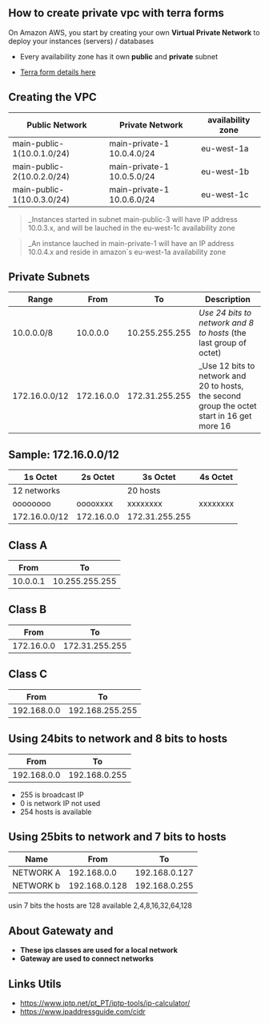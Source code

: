 ## How to create private vpc with terra forms
On Amazon AWS, you start by creating your own **Virtual Private Network** to deploy your instances (servers) / databases

* Every availability zone has it own **public** and **private** subnet

* [Terra form details here](vpcs/vpc-terraform.md)

## Creating the VPC
|Public Network|Private Network|availability zone
|---|---|---|
|main-public-1(10.0.1.0/24)| main-private-1 10.0.4.0/24 | eu-west-1a
|main-public-2(10.0.2.0/24)| main-private-1 10.0.5.0/24 | eu-west-1b
|main-public-1(10.0.3.0/24)| main-private-1 10.0.6.0/24 | eu-west-1c

>_Instances started in subnet main-public-3 will have IP address 10.0.3.x, and will be lauched in the eu-west-1c availability zone

>_An instance lauched in main-private-1 will have an IP address 10.0.4.x and reside in amazon´s eu-west-1a availability zone

## Private Subnets ##

|Range|From|To|Description
|----|-----|-------|-------|
|10.0.0.0/8|10.0.0.0|10.255.255.255| _Use 24 bits to network and 8 to hosts_ (the last group of octet)
|172.16.0.0/12|172.16.0.0|172.31.255.255|_Use 12 bits to network and 20 to hosts, the second group the octet start in 16 get more 16

## Sample: 172.16.0.0/12
|1s Octet|2s Octet|3s Octet|4s Octet
|----|----|----|----|
|12 networks|| 20 hosts||
|oooooooo|ooooxxxx|xxxxxxxx|xxxxxxxx|
|172.16.0.0/12 |172.16.0.0 | 172.31.255.255

## Class A
|From|To|
|----|-----|
|10.0.0.1|10.255.255.255|

## Class B
|From|To|
|----|-----|
|172.16.0.0|172.31.255.255|

## Class C
|From|To|
|----|-----|
|192.168.0.0|192.168.255.255|

## Using 24bits to network and 8 bits to hosts
|From|To|
|----|-----|
|192.168.0.0|192.168.0.255|

* 255 is broadcast IP
* 0 is network IP not used
* 254 hosts is available


## Using 25bits to network and 7 bits to hosts

|Name|From|To|
|----|----|-----|
|NETWORK A|192.168.0.0|192.168.0.127|
|NETWORK b|192.168.0.128|192.168.0.255|

usin 7 bits the hosts are 128 available
2,4,8,16,32,64,128

## About Gatewaty and 
* **These ips classes are used for a local network**
* **Gateway are used to connect networks**

## Links Utils
* https://www.iptp.net/pt_PT/iptp-tools/ip-calculator/
* https://www.ipaddressguide.com/cidr





